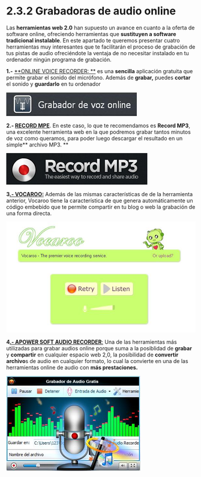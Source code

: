# 2.3.2 Grabadoras de audio online

Las **herramientas web 2.0** han supuesto un avance en cuanto a la oferta de software online, ofreciendo herramientas que **sustituyen a software tradicional instalable**. En este apartado te queremos presentar cuatro herramientas muy interesantes que te facilitarán el proceso de grabación de tus pistas de audio ofreciéndote la ventaja de no necesitar instalado en tu ordenador ningún programa de grabación. 

**1.-** [**ONLINE VOICE RECORDER: **](http://online-voice-recorder.com/es/) es una **sencilla** aplicación gratuita que permite grabar el sonido del micrófono. Además de **grabar,** puedes **cortar** el sonido y **guardarlo** en tu ordenador


![](img/grabadora_de_voz_1.JPG)




**2.- [RECORD MPE](http://www.recordmp3.org/ "Record Mp3. Web convertidor sonidos on line")**. En este caso, lo que te recomendamos es **Record MP3**, una excelente herramienta web en la que podremos grabar tantos minutos de voz como queramos, para poder luego descargar el resultado en un simple** archivo MP3. **


[**![Logo de Record mp3](img/recordmp3.jpg "Logo de Record mp3")**](http://www.recordmp3.org/ "Record MP3. Web convertidor sonidos online")




**3[.\- VOCAROO:](http://vocaroo.com/)** Además de las mismas características de de la herramienta anterior, Vocaroo tiene la característica de que genera automáticamente un código embebido que te permite compartir en tu blog o web la grabación de una forma directa.


![](img/grabadora_de_sonidos_2.JPG)




**4**[**.\- APOWER SOFT AUDIO RECORDER**:](http://www.apowersoft.es/grabador-de-audio-gratis) Una de las herramientas más utilizadas para grabar audios online porque suma a la posiblidad de **grabar** y **compartir** en cualquier espacio web 2,0, la posibilidad de **convertir archivo**s de audio en cualquier formato, lo cual la convierte en una de las herramientas online de audio con **más prestaciones.**


![](img/grabadora_de_sonidos_3.JPG)




